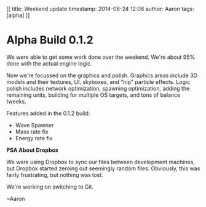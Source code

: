 [[
title: Weekend update
timestamp: 2014-08-24 12:08
author: Aaron
tags: [alpha]
]]

# Alpha Build 0.1.2

We were able to get some work done over the weekend. We're about 95% done with the actual engine logic.

Now we're focussed on the graphics and polish. Graphics areas include 3D models and
their textures, UI, skyboxes, and "hip" particle effects. Logic polish includes
network optimization, spawning optimization, adding the remaining units, 
building for multiple OS targets, and tons of balance tweeks. 

Features added in the 0.1.2 build:

* Wave Spawner
* Mass rate fix
* Energy rate fix

**PSA About Dropbox**

We were using Dropbox to sync our files between development machines, 
but Dropbox started zeroing out seemingly random files. 
Obviously, this was fairly frustrating, but nothing was lost.

We're working on switching to Git.

~Aaron

